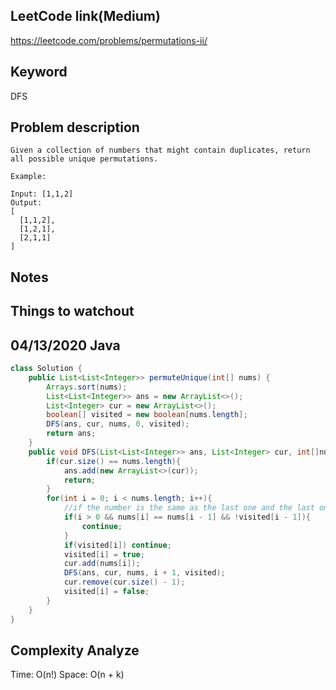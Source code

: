 ## LeetCode link(Medium)
https://leetcode.com/problems/permutations-ii/

## Keyword
DFS

## Problem description
```
Given a collection of numbers that might contain duplicates, return all possible unique permutations.

Example:

Input: [1,1,2]
Output:
[
  [1,1,2],
  [1,2,1],
  [2,1,1]
]
```



## Notes


## Things to watchout

## 04/13/2020 Java

```java
class Solution {
    public List<List<Integer>> permuteUnique(int[] nums) {
        Arrays.sort(nums);
        List<List<Integer>> ans = new ArrayList<>();
        List<Integer> cur = new ArrayList<>();
        boolean[] visited = new boolean[nums.length];
        DFS(ans, cur, nums, 0, visited);
        return ans;
    }
    public void DFS(List<List<Integer>> ans, List<Integer> cur, int[]nums, int curIdx, boolean[] visited){
        if(cur.size() == nums.length){
            ans.add(new ArrayList<>(cur));
            return;
        }
        for(int i = 0; i < nums.length; i++){
            //if the number is the same as the last one and the last one has not been visited, skip
            if(i > 0 && nums[i] == nums[i - 1] && !visited[i - 1]){
                continue;
            }
            if(visited[i]) continue;
            visited[i] = true;
            cur.add(nums[i]);
            DFS(ans, cur, nums, i + 1, visited);
            cur.remove(cur.size() - 1);
            visited[i] = false;
        }
    }
}

```
## Complexity Analyze
Time: O(n!)
Space: O(n + k)